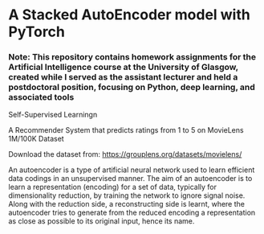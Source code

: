 # A Stacked AutoEncoder model with PyTorch

### Note: This repository contains homework assignments for the Artificial Intelligence course at the University of Glasgow, created while I served as the assistant lecturer and held a postdoctoral position, focusing on Python, deep learning, and associated tools


Self-Supervised Learningn



A Recommender System that predicts ratings from 1 to 5 on MovieLens 1M/100K Dataset

Download the dataset from: https://grouplens.org/datasets/movielens/

An autoencoder is a type of artificial neural network used to learn efficient data codings in an unsupervised manner. The aim of an autoencoder is to learn a representation (encoding) for a set of data, typically for dimensionality reduction, by training the network to ignore signal noise. Along with the reduction side, a reconstructing side is learnt, where the autoencoder tries to generate from the reduced encoding a representation as close as possible to its original input, hence its name.
